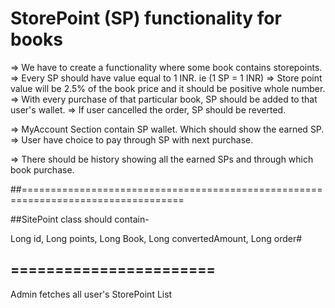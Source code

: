 # StorePoint (SP) functionality for books

=> We have to create a functionality where some book contains storepoints.
=> Every SP should have value equal to 1 INR. ie (1 SP = 1 INR)
=> Store point value will be 2.5% of the book price and it should be positive whole number.
=> With every purchase of that particular book, SP should be added to that user's wallet.
=> If user cancelled the order, SP should be reverted.

=> MyAccount Section contain SP wallet. Which should show the earned SP.
=> User have choice to pay through SP with next purchase.


=> There should be history showing all the earned SPs and through which book purchase.


##==================================================================================

##SitePoint class should contain- 

Long id,
Long points,
Long Book,
Long convertedAmount,
Long order#

## =======================

Admin fetches all user's StorePoint List